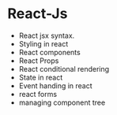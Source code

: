 # React-Js

- React jsx syntax.
- Styling in react
- React components
- React Props
- React conditional rendering
- State in react
- Event handing in react
- react forms
- managing component tree

